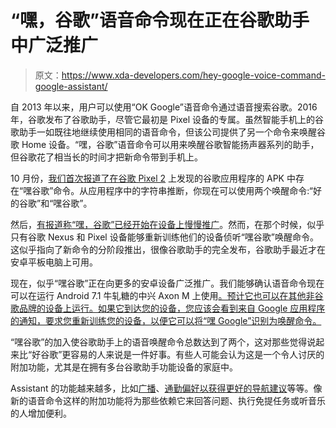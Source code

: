 # “嘿，谷歌”语音命令现在正在谷歌助手中广泛推广

> 原文：<https://www.xda-developers.com/hey-google-voice-command-google-assistant/>

自 2013 年以来，用户可以使用“OK Google”语音命令通过语音搜索谷歌。2016 年，谷歌发布了谷歌助手，尽管它最初是 Pixel 设备的专属。虽然智能手机上的谷歌助手一如既往地继续使用相同的语音命令，但该公司提供了另一个命令来唤醒谷歌 Home 设备。“嘿，谷歌”语音命令可以用来唤醒谷歌智能扬声器系列的助手，但谷歌花了相当长的时间才把新命令带到手机上。

10 月份，[我们首次报道了在谷歌 Pixel 2](https://www.xda-developers.com/hey-google-hotword-google-app-google-assistant/) 上发现的谷歌应用程序的 APK 中存在“嘿谷歌”命令。从应用程序中的字符串推断，你现在可以使用两个唤醒命令:“好的谷歌”和“嘿谷歌”。

然后，[有报道称“嘿，谷歌”已经开始在设备上慢慢推广](https://www.xda-developers.com/hey-google-command-rollout-app/)。然而，在那个时候，似乎只有谷歌 Nexus 和 Pixel 设备能够重新训练他们的设备侦听“嘿谷歌”唤醒命令。这似乎指向了新命令的分阶段推出，很像谷歌助手的完全发布，谷歌助手最近才在安卓平板电脑上可用。

现在，似乎“嘿谷歌”正在向更多的安卓设备广泛推广。我们能够确认语音命令现在可以在运行 Android 7.1 牛轧糖的中兴 Axon M 上使用[。预计它也可以在其他非谷歌品牌的设备上运行。如果它到达您的设备，您应该会看到来自 Google 应用程序的通知，要求您重新训练您的设备，以便它可以将“嘿 Google”识别为唤醒命令。](https://www.xda-developers.com/hands-on-zte-axon-m-dual-screen-smartphone/)

“嘿谷歌”的加入使谷歌助手上的语音唤醒命令总数达到了两个，这对那些觉得说起来比“好谷歌”更容易的人来说是一件好事。有些人可能会认为这是一个令人讨厌的附加功能，尤其是在拥有多台谷歌助手功能设备的家庭中。

Assistant 的功能越来越多，比如[广播](https://www.xda-developers.com/google-home-assistant-broadcast-feature/)、[通勤偏好以获得更好的导航建议](https://www.xda-developers.com/google-assistant-is-testing-commute-preferences-for-better-navigation-suggestions/)等等。像新的语音命令这样的附加功能将为那些依赖它来回答问题、执行免提任务或听音乐的人增加便利。